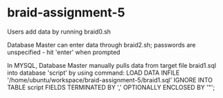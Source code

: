 # braid-assignment-5

Users add data by running braid0.sh

Database Master can enter data through braid2.sh; passwords are unspecified - 
hit 'enter' when prompted

In MYSQL, Database Master manually pulls data from target file braid1.sql
into database 'script' by using command: LOAD DATA INFILE 
'/home/ubuntu/workspace/braid-assignment-5/braid1.sql' IGNORE INTO TABLE script 
FIELDS TERMINATED BY ',' OPTIONALLY ENCLOSED BY '"'; 


